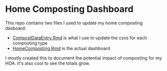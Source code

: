 # Home Composting Dashboard
This repo contains two files I used to update my home composting dasboard:  
* [CompostDataEntry.Rmd](https://github.com/pwoodworth-jefcoats/Composting/blob/master/CompostDataEntry.Rmd) is what I use to update the csvs for each composting type
* [HomeComposting.Rmd](https://github.com/pwoodworth-jefcoats/Composting/blob/master/HomeComposting.Rmd) is the actual dashboard

I mostly created this to document the potential impact of composting for my HOA.  It's
also cool to see the totals grow.
